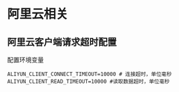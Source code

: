 # 阿里云相关


## 阿里云客户端请求超时配置

配置环境变量
```shell
ALIYUN_CLIENT_CONNECT_TIMEOUT=10000 # 连接超时，单位毫秒
ALIYUN_CLIENT_READ_TIMEOUT=10000 #读取数据超时，单位毫秒

```